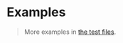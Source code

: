# Examples

> More examples in [the test files](https://github.com/aureooms/js-cll/tree/main/test/src).
